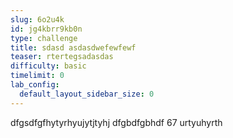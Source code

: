 ```yaml
---
slug: 6o2u4k
id: jg4kbrr9kb0n
type: challenge
title: sdasd asdasdwefewfewf
teaser: rtertegsadasdas
difficulty: basic
timelimit: 0
lab_config:
  default_layout_sidebar_size: 0
---
```


dfgsdfgfhytyrhyujytjtyhj
dfgbdfgbhdf
67 urtyuhyrth
